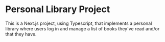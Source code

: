 # Personal Library Project
This is a Next.js project, using Typescript, that implements a personal library where users log in and manage a list of books they've read and/or that they have.
